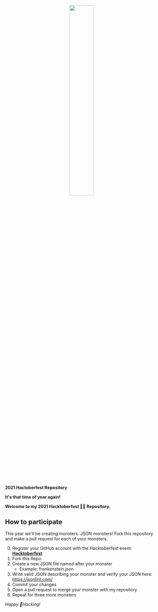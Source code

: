 # 
<p align = 'center'>
    <img src = "https://img.shields.io/badge/Spooktacular-4bc275F?style=round" width = '40%'/> 
</p>

**2021 Hactoberfest Repository**

**It's that time of year again!**

**Welcome to my 2021 Hacktoberfest 🎊✨ Repository.**

## How to participate
This year we'll be creating monsters. JSON monsters! Fork this repository and make a pull request for each of your monsters.

0. Register your GitHub account with the Hacktoberfest event: 
[**Hacktoberfest**](https://hacktoberfest.digitalocean.com/)
1. Fork this Repo
2. Create a new JSON file named after your monster
    * Example: frankenstein.json
3. Write valid JSON describing your monster and verify your JSON here: https://jsonlint.com/
4. Commit your changes
5. Open a pull request to merge your monster with my repository
6. Repeat for three more monsters

*Happy 🤗Hacking!*
